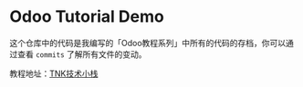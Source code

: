 # Odoo Tutorial Demo

这个仓库中的代码是我编写的「Odoo教程系列」中所有的代码的存档，你可以通过查看 `commits` 了解所有文件的变动。

教程地址：[TNK技术小栈](https://segmentfault.com/blog/ruter)

